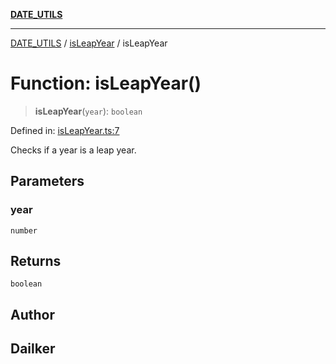 [**DATE_UTILS**](../../README.md)

***

[DATE_UTILS](../../README.md) / [isLeapYear](../README.md) / isLeapYear

# Function: isLeapYear()

> **isLeapYear**(`year`): `boolean`

Defined in: [isLeapYear.ts:7](https://github.com/dailker/everyutil/blob/b267f20aec6acc544994839192032069b76d5a4b/src/date/isLeapYear.ts#L7)

Checks if a year is a leap year.

## Parameters

### year

`number`

## Returns

`boolean`

## Author

## Dailker
